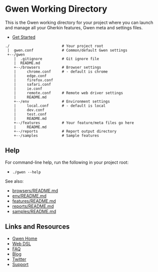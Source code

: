 Gwen Working Directory
======================

This is the Gwen working directory for your project where you can launch and manage all your Gherkin features, Gwen meta and settings files.
- [Get Started](https://github.com/gwen-interpreter/gwen-web/wiki/Getting-Started)

```
./                        # Your project root
 |  gwen.conf             # Common/default Gwen settings
 +--/gwen
    |  .gitignore         # Git ignore file
    |  README.md
    +--/browsers          # Browser settings
    |     chrome.conf     # - default is chrome
    |     edge.conf
    |     firefox.conf
    |     safari.conf
    |     ie.conf
    |     remote.conf     # Remote web driver settings
    |     README.md
    +--/env               # Environment settings
    |     local.conf      # - default is local
    |     dev.conf
    |     test.conf
    |     README.md
    +--/features          # Your feature/meta files go here 
    |     README.md
    +--/reports           # Report output directory
    +--/samples           # Sample features
```

Help
----

For command-line help, run the following in your project root:
- `./gwen --help`

See also:
- [browsers/README.md](browsers/README.md)
- [env/README.md](env/README.md)
- [features/README.md](features/README.md)
- [reports/README.md](reports/README.md)
- [samples/README.md](samples/README.md)

Links and Resources
----------------------

- [Gwen Home](http://gweninterpreter.org)
- [Web DSL](https://github.com/gwen-interpreter/gwen-web/wiki/Supported-DSL)
- [FAQ](https://github.com/gwen-interpreter/gwen-web/wiki/FAQ)
- [Blog](https://gweninterpreter.wordpress.com)
- [Twitter](https://twitter.com/gweninterpreter)
- [Support](https://gwenify.com)
